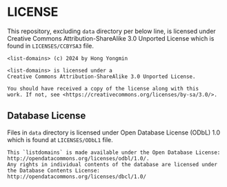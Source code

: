 # LICENSE

This repository, excluding `data` directory per below line, is
licensed under Creative Commons Attribution-ShareAlike 3.0 Unported License which is found in `LICENSES/CCBYSA3` file.

```text
<list-domains> (c) 2024 by Hong Yongmin

<list-domains> is licensed under a
Creative Commons Attribution-ShareAlike 3.0 Unported License.

You should have received a copy of the license along with this
work. If not, see <https://creativecommons.org/licenses/by-sa/3.0/>.
```

## Database License

Files in `data` directory is licensed under Open Database License (ODbL) 1.0
which is found at `LICENSES/ODbL1` file.

```text
This `listdomains` is made available under the Open Database License:
http://opendatacommons.org/licenses/odbl/1.0/.
Any rights in individual contents of the database are licensed under the Database Contents License:
http://opendatacommons.org/licenses/dbcl/1.0/
```
